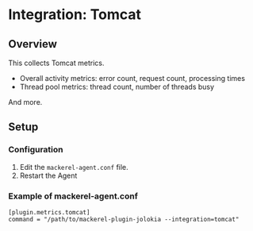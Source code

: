 # Integration: Tomcat

## Overview

This collects Tomcat metrics.

* Overall activity metrics: error count, request count, processing times
* Thread pool metrics: thread count, number of threads busy

And more.

## Setup

### Configuration

1. Edit the `mackerel-agent.conf` file.
2. Restart the Agent

### Example of mackerel-agent.conf

```
[plugin.metrics.tomcat]
command = "/path/to/mackerel-plugin-jolokia --integration=tomcat"
```